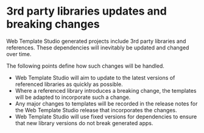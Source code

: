 # 3rd party libraries updates and breaking changes

Web Template Studio generated projects include 3rd party libraries and references. These dependencies will inevitably be updated and changed over time.

The following points define how such changes will be handled.

* Web Template Studio will aim to update to the latest versions of referenced libraries as quickly as possible.
* Where a referenced library introduces a breaking change, the templates will be adapted to incorporate such a change.
* Any major changes to templates will be recorded in the release notes for the Web Template Studio release that incorporates the changes.
* Web Template Studio will use fixed versions for dependencies to ensure that new library versions do not break generated apps.